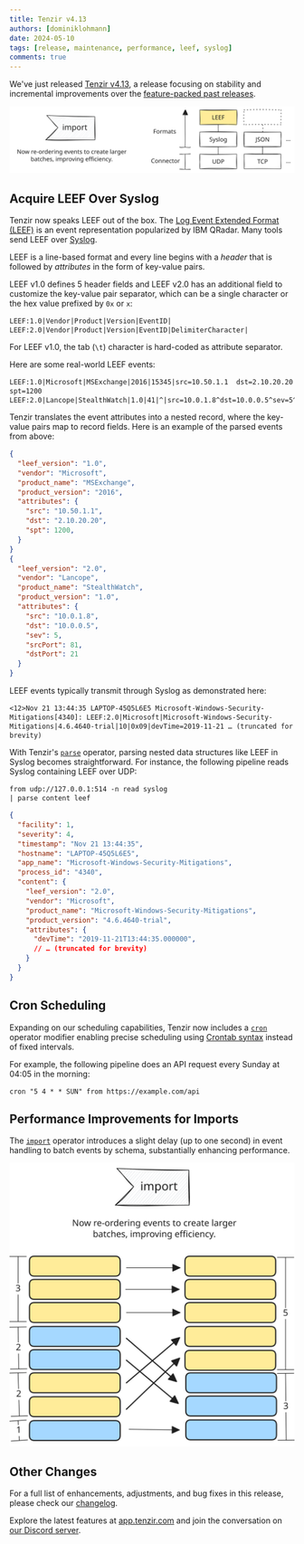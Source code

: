 ```yaml
---
title: Tenzir v4.13
authors: [dominiklohmann]
date: 2024-05-10
tags: [release, maintenance, performance, leef, syslog]
comments: true
---
```


We've just released [Tenzir
v4.13](https://github.com/tenzir/tenzir/releases/tag/v4.13.0), a release
focusing on stability and incremental improvements over the [feature-packed past
releases](/blog/tags/release).

![Tenzir v4.13](tenzir-v4.13.excalidraw.svg)

<!-- truncate -->

## Acquire LEEF Over Syslog

Tenzir now speaks LEEF out of the box. The [Log Event Extended Format
(LEEF)][leef] is an event representation popularized by IBM QRadar. Many tools
send LEEF over [Syslog](/formats/syslog).

[leef]: https://www.ibm.com/docs/en/dsm?topic=overview-leef-event-components

LEEF is a line-based format and every line begins with a *header* that is
followed by *attributes* in the form of key-value pairs.

LEEF v1.0 defines 5 header fields and LEEF v2.0 has an additional field to
customize the key-value pair separator, which can be a single character or the
hex value prefixed by `0x` or `x`:

```
LEEF:1.0|Vendor|Product|Version|EventID|
LEEF:2.0|Vendor|Product|Version|EventID|DelimiterCharacter|
```

For LEEF v1.0, the tab (`\t`) character is hard-coded as attribute separator.

Here are some real-world LEEF events:

```
LEEF:1.0|Microsoft|MSExchange|2016|15345|src=10.50.1.1	dst=2.10.20.20	spt=1200
LEEF:2.0|Lancope|StealthWatch|1.0|41|^|src=10.0.1.8^dst=10.0.0.5^sev=5^srcPort=81^dstPort=21
```

Tenzir translates the event attributes into a nested record, where the key-value
pairs map to record fields. Here is an example of the parsed events from above:

```json
{
  "leef_version": "1.0",
  "vendor": "Microsoft",
  "product_name": "MSExchange",
  "product_version": "2016",
  "attributes": {
    "src": "10.50.1.1",
    "dst": "2.10.20.20",
    "spt": 1200,
  }
}
{
  "leef_version": "2.0",
  "vendor": "Lancope",
  "product_name": "StealthWatch",
  "product_version": "1.0",
  "attributes": {
    "src": "10.0.1.8",
    "dst": "10.0.0.5",
    "sev": 5,
    "srcPort": 81,
    "dstPort": 21
  }
}
```

LEEF events typically transmit through Syslog as demonstrated here:

```syslog
<12>Nov 21 13:44:35 LAPTOP-45Q5L6E5 Microsoft-Windows-Security-Mitigations[4340]: LEEF:2.0|Microsoft|Microsoft-Windows-Security-Mitigations|4.6.4640-trial|10|0x09|devTime=2019-11-21 … (truncated for brevity)
```

With Tenzir's [`parse`](/operators/parse) operator, parsing nested data
structures like LEEF in Syslog becomes straightforward. For instance, the
following pipeline reads Syslog containing LEEF over UDP:

```
from udp://127.0.0.1:514 -n read syslog
| parse content leef
```

```json
{
  "facility": 1,
  "severity": 4,
  "timestamp": "Nov 21 13:44:35",
  "hostname": "LAPTOP-45Q5L6E5",
  "app_name": "Microsoft-Windows-Security-Mitigations",
  "process_id": "4340",
  "content": {
    "leef_version": "2.0",
    "vendor": "Microsoft",
    "product_name": "Microsoft-Windows-Security-Mitigations",
    "product_version": "4.6.4640-trial",
    "attributes": {
      "devTime": "2019-11-21T13:44:35.000000",
      // … (truncated for brevity)
    }
  }
}
```

## Cron Scheduling

Expanding on our scheduling capabilities, Tenzir now includes a
[`cron`](https://docs.tenzir.com/next/language/operator-modifiers#cron) operator
modifier enabling precise scheduling using [Crontab
syntax](https://crontab.guru) instead of fixed intervals.

For example, the following pipeline does an API request every Sunday at 04:05 in
the morning:

```
cron "5 4 * * SUN" from https://example.com/api
```

## Performance Improvements for Imports

The [`import`](/operators/import) operator introduces a slight delay (up to one
second) in event handling to batch events by schema, substantially enhancing
performance.

![Import Reordering](import-reordering.excalidraw.svg)

## Other Changes

For a full list of enhancements, adjustments, and bug fixes in this release,
please check our [changelog](/changelog#v4130).

Explore the latest features at [app.tenzir.com](https://app.tenzir.com) and
join the conversation on [our Discord server](/discord).
